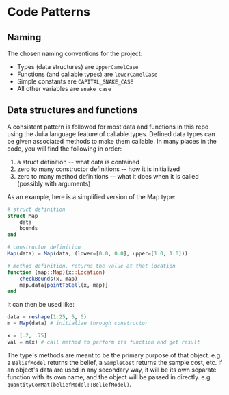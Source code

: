 # Code Patterns

## Naming

The chosen naming conventions for the project:
- Types (data structures) are `UpperCamelCase`
- Functions (and callable types) are `lowerCamelCase`
- Simple constants are `CAPITAL_SNAKE_CASE`
- All other variables are `snake_case`

## Data structures and functions

A consistent pattern is followed for most data and functions in this repo using the Julia language feature of callable types. Defined data types can be given associated methods to make them callable. In many places in the code, you will find the following in order:
1. a struct definition -- what data is contained
2. zero to many constructor definitions -- how it is initialized
3. zero to many method definitions -- what it does when it is called (possibly with arguments)


As an example, here is a simplified version of the Map type:
```julia
# struct definition
struct Map
    data
    bounds
end

# constructor definition
Map(data) = Map(data, (lower=[0.0, 0.0], upper=[1.0, 1.0]))

# method definition, returns the value at that location
function (map::Map)(x::Location)
    checkBounds(x, map)
    map.data[pointToCell(x, map)]
end
```

It can then be used like:
```julia
data = reshape(1:25, 5, 5)
m = Map(data) # initialize through constructor

x = [.2, .75]
val = m(x) # call method to perform its function and get result
```

The type's methods are meant to be the primary purpose of that object. e.g. a `BeliefModel` returns the belief, a `SampleCost` returns the sample cost, etc. If an object's data are used in any secondary way, it will be its own separate function with its own name, and the object will be passed in directly. e.g. `quantityCorMat(beliefModel::BeliefModel)`.
